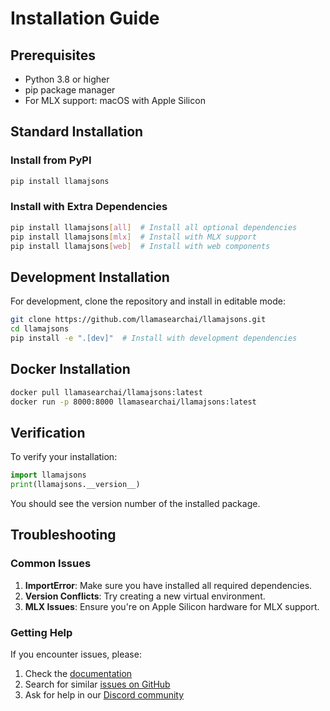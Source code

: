 # Installation Guide

## Prerequisites

- Python 3.8 or higher
- pip package manager
- For MLX support: macOS with Apple Silicon

## Standard Installation

### Install from PyPI

```bash
pip install llamajsons
```

### Install with Extra Dependencies

```bash
pip install llamajsons[all]  # Install all optional dependencies
pip install llamajsons[mlx]  # Install with MLX support
pip install llamajsons[web]  # Install with web components
```

## Development Installation

For development, clone the repository and install in editable mode:

```bash
git clone https://github.com/llamasearchai/llamajsons.git
cd llamajsons
pip install -e ".[dev]"  # Install with development dependencies
```

## Docker Installation

```bash
docker pull llamasearchai/llamajsons:latest
docker run -p 8000:8000 llamasearchai/llamajsons:latest
```

## Verification

To verify your installation:

```python
import llamajsons
print(llamajsons.__version__)
```

You should see the version number of the installed package.

## Troubleshooting

### Common Issues

1. **ImportError**: Make sure you have installed all required dependencies.
2. **Version Conflicts**: Try creating a new virtual environment.
3. **MLX Issues**: Ensure you're on Apple Silicon hardware for MLX support.

### Getting Help

If you encounter issues, please:

1. Check the [documentation](https://llamasearchai.github.io/llamajsons/)
2. Search for similar [issues on GitHub](https://github.com/llamasearchai/llamajsons/issues)
3. Ask for help in our [Discord community](https://discord.gg/llamasearch)
